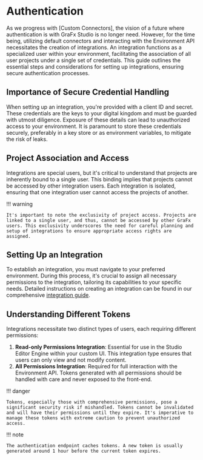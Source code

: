 # Authentication

As we progress with [Custom Connectors], the vision of a future where authentication is with GraFx Studio is no longer need. However, for the time being, utilizing default connectors and interacting with the Environment API necessitates the creation of integrations. An integration functions as a specialized user within your environment, facilitating the association of all user projects under a single set of credentials. This guide outlines the essential steps and considerations for setting up integrations, ensuring secure authentication processes.

## Importance of Secure Credential Handling

When setting up an integration, you're provided with a client ID and secret. These credentials are the keys to your digital kingdom and must be guarded with utmost diligence. Exposure of these details can lead to unauthorized access to your environment. It is paramount to store these credentials securely, preferably in a key store or as environment variables, to mitigate the risk of leaks.

## Project Association and Access

Integrations are special users, but it's critical to understand that projects are inherently bound to a single user. This binding implies that projects cannot be accessed by other integration users. Each integration is isolated, ensuring that one integration user cannot access the projects of another.

!!! warning

    It's important to note the exclusivity of project access. Projects are linked to a single user, and thus, cannot be accessed by other GraFx users. This exclusivity underscores the need for careful planning and setup of integrations to ensure appropriate access rights are assigned.

## Setting Up an Integration

To establish an integration, you must navigate to your preferred environment. During this process, it's crucial to assign all necessary permissions to the integration, tailoring its capabilities to your specific needs. Detailed instructions on creating an integration can be found in our comprehensive [integration guide](#).

## Understanding Different Tokens

Integrations necessitate two distinct types of users, each requiring different permissions:

1. **Read-only Permissions Integration**: Essential for use in the Studio Editor Engine within your custom UI. This integration type ensures that users can only view and not modify content.
2. **All Permissions Integration**: Required for full interaction with the Environment API. Tokens generated with all permissions should be handled with care and never exposed to the front-end.

!!! danger

    Tokens, especially those with comprehensive permissions, pose a significant security risk if mishandled. Tokens cannot be invalidated and will have their permissions until they expire. It's imperative to manage these tokens with extreme caution to prevent unauthorized access.

!!! note

    The authentication endpoint caches tokens. A new token is usually generated around 1 hour before the current token expires.
